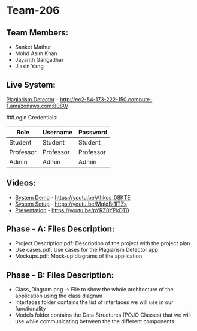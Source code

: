 # Team-206

## Team Members:
* Sanket Mathur
* Mohd Asim Khan
* Jayanth Gangadhar
* Jiaxin Yang

## Live System:
[Plagiarism Detector](http://ec2-54-173-222-150.compute-1.amazonaws.com:8080) - <http://ec2-54-173-222-150.compute-1.amazonaws.com:8080/>

##Login Credentials:

Role | Username | Password
------------ | ------------- | -------------
Student | Student | Student
Professor | Professor | Professor
Admin | Admin | Admin

## Videos:
* [System Demo]() - <https://youtu.be/Ahkos_08KTE>
* [System Setup]() - <https://youtu.be/MqldBt1ITZs>
* [Presentation]() - <https://youtu.be/pYRZ0YPkDT0>

## Phase - A: Files Description:
* Project Description.pdf: Description of the project with the project plan
* Use cases.pdf: Use cases for the Plagiarism Detector app
* Mockups.pdf: Mock-up diagrams of the application


## Phase - B: Files Description:
* Class_Diagram.png -> File to show the whole architecture of the application using the class diagram
* Interfaces folder contains the list of interfaces we will use in our functionality
* Models folder contains the Data Structures (POJO Classes) that we will use while communicating between the the different components
